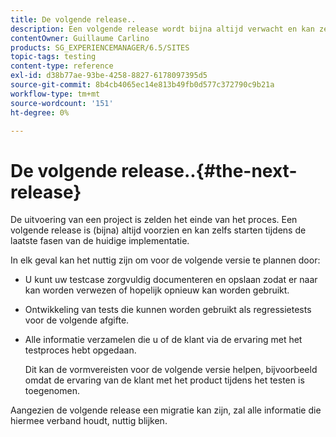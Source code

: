```yaml
---
title: De volgende release..
description: Een volgende release wordt bijna altijd verwacht en kan zelfs starten tijdens de laatste fasen van de huidige implementatie
contentOwner: Guillaume Carlino
products: SG_EXPERIENCEMANAGER/6.5/SITES
topic-tags: testing
content-type: reference
exl-id: d38b77ae-93be-4258-8827-6178097395d5
source-git-commit: 8b4cb4065ec14e813b49fb0d577c372790c9b21a
workflow-type: tm+mt
source-wordcount: '151'
ht-degree: 0%

---
```


# De volgende release..{#the-next-release}

De uitvoering van een project is zelden het einde van het proces. Een volgende release is (bijna) altijd voorzien en kan zelfs starten tijdens de laatste fasen van de huidige implementatie.

In elk geval kan het nuttig zijn om voor de volgende versie te plannen door:

* U kunt uw testcase zorgvuldig documenteren en opslaan zodat er naar kan worden verwezen of hopelijk opnieuw kan worden gebruikt.
* Ontwikkeling van tests die kunnen worden gebruikt als regressietests voor de volgende afgifte.
* Alle informatie verzamelen die u of de klant via de ervaring met het testproces hebt opgedaan.

  Dit kan de vormvereisten voor de volgende versie helpen, bijvoorbeeld omdat de ervaring van de klant met het product tijdens het testen is toegenomen.

Aangezien de volgende release een migratie kan zijn, zal alle informatie die hiermee verband houdt, nuttig blijken.
